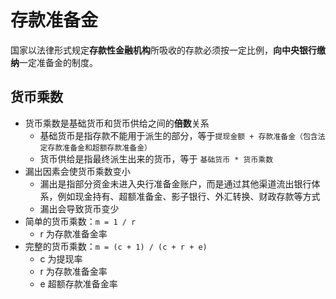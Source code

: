 # 存款准备金

国家以法律形式规定**存款性金融机构**所吸收的存款必须按一定比例，**向中央银行缴纳**一定准备金的制度。

## 货币乘数

- 货币乘数是基础货币和货币供给之间的**倍数**关系
  - 基础货币是指存款不能用于派生的部分，等于`提现金额 + 存款准备金（包含法定存款准备金和超额存款准备金）`
  - 货币供给是指最终派生出来的货币，等于 `基础货币 * 货币乘数`
- 漏出因素会使货币乘数变小
  - 漏出是指部分资金未进入央行准备金账户，而是通过其他渠道流出银行体系，例如现金持有、超额准备金、影子银行、外汇转换、财政存款等方式
  - 漏出会导致货币变少
- 简单的货币乘数：`m = 1 / r`
  - r 为存款准备金率
- 完整的货币乘数：`m = (c + 1) / (c + r + e)`
  - c 为提现率
  - r 为存款准备金率
  - e 超额存款准备金率
